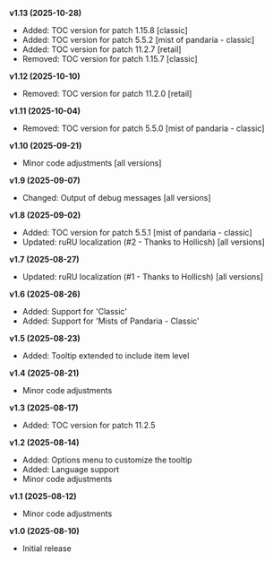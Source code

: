 **v1.13 (2025-10-28)**
- Added: TOC version for patch 1.15.8 [classic]
- Added: TOC version for patch 5.5.2 [mist of pandaria - classic]
- Added: TOC version for patch 11.2.7 [retail]
- Removed: TOC version for patch 1.15.7 [classic]

**v1.12 (2025-10-10)**
- Removed: TOC version for patch 11.2.0 [retail]

**v1.11 (2025-10-04)**
- Removed: TOC version for patch 5.5.0 [mist of pandaria - classic]

**v1.10 (2025-09-21)**
- Minor code adjustments [all versions]

**v1.9 (2025-09-07)**
- Changed: Output of debug messages [all versions]

**v1.8 (2025-09-02)**
- Added: TOC version for patch 5.5.1 [mist of pandaria - classic]
- Updated: ruRU localization (#2 - Thanks to Hollicsh) [all versions]

**v1.7 (2025-08-27)**
- Updated: ruRU localization (#1 - Thanks to Hollicsh) [all versions]

**v1.6 (2025-08-26)**
- Added: Support for 'Classic'
- Added: Support for 'Mists of Pandaria - Classic'

**v1.5 (2025-08-23)**
- Added: Tooltip extended to include item level

**v1.4 (2025-08-21)**
- Minor code adjustments

**v1.3 (2025-08-17)**
- Added: TOC version for patch 11.2.5

**v1.2 (2025-08-14)**
- Added: Options menu to customize the tooltip
- Added: Language support
- Minor code adjustments

**v1.1 (2025-08-12)**
- Minor code adjustments

**v1.0 (2025-08-10)**
- Initial release
